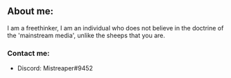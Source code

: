 ## About me:

I am a freethinker, I am an individual who does not believe in the doctrine of the 'mainstream media', unlike the sheeps that you are.


### Contact me:
- Discord: Mistreaper#9452



<!---
Mistreaper/Mistreaper is a ✨ special ✨ repository because its `README.md` (this file) appears on your GitHub profile.
You can click the Preview link to take a look at your changes.
--->
